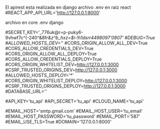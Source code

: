 El apirest esta realizada en django
archivo .env en raiz react
#REACT_APP_API_URL='http://127.0.0.1:8000'

archivo en core .env django

#SECRET_KEY='_776uk@r=p-puky6-9vhwf7c^(-240^&8f*r&z^b_hxz=$i-!h1dsrr4498097'0807'
#DEBUG=True
#ALLOWED_HOSTS_DEV='*'
#CORS_ORIGIN_ALLOW_ALL_DEV=True
#CORS_ALLOW_CREDENTIALS_DEV=True
#CORS_ORIGIN_ALLOW_ALL_DEPLOY=True
#CORS_ALLOW_CREDENTIALS_DEPLOY=True
#CORS_ORIGIN_WHITELIST_DEV=http://127.0.0.1:3000
#CSRF_TRUSTED_ORIGINS_DEV=http://127.0.0.1:3000
#ALLOWED_HOSTS_DEPLOY='*'
#CORS_ORIGIN_WHITELIST_DEPLOY=http://127.0.0.1:3000
#CSRF_TRUSTED_ORIGINS_DEPLOY=http://127.0.0.1:3000
#DATABASE_URL=''

#API_KEY='tu_api'
#API_SECRET='tu_api'
#CLOUD_NAME='tu_api'

#EMAIL_HOST='smtp.gmail.com'
#EMAIL_HOST_USER='tu_email'
#EMAIL_HOST_PASSWORD='tu_password'
#EMAIL_PORT='587'
#EMAIL_USE_TLS=True
#DOMAIN='127.0.0.1:8000'
